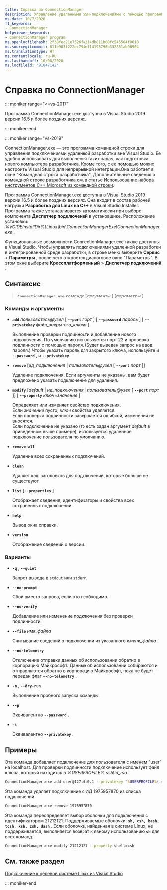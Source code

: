 ```yaml
---
title: Справка по ConnectionManager
description: Управление удаленными SSH-подключениями с помощью программы командной строки.
ms.date: 10/7/2020
f1_keywords:
- ConnectionManager
helpviewer_keywords:
- ConnectionManager program
ms.openlocfilehash: 2f38fec21e7526fa214db811b00fc545504f0610
ms.sourcegitcommit: 611e903f222ec794ef14195796b332851ab98904
ms.translationtype: HT
ms.contentlocale: ru-RU
ms.lasthandoff: 10/08/2020
ms.locfileid: "91847142"
---
```

# <a name="connectionmanager-reference"></a>Справка по ConnectionManager

::: moniker range="<=vs-2017"

Программа ConnectionManager.exe доступна в Visual Studio 2019 версии 16.5 и более поздних версиях.

::: moniker-end

::: moniker range="vs-2019"

ConnectionManager.exe — это программа командной строки для управления подключениями удаленной разработки вне Visual Studio. Ее удобно использовать для выполнения таких задач, как подготовка нового компьютера разработчика. Кроме того, с ее помощью можно настроить Visual Studio для непрерывной интеграции.Она работает в окне "Командная строка разработчика". Дополнительные сведения о командной строке разработчика см. в статье [Использование набора инструментов C++ Microsoft из командной строки](../build/building-on-the-command-line.md).

Программа ConnectionManager.exe доступна в Visual Studio 2019 версии 16.5 и более поздних версиях. Она входит в состав рабочей нагрузки **Разработка для Linux на C++** в Visual Studio Installer. Программа также устанавливается автоматически при выборе компонента **Диспетчер подключений** в установщике. Расположение установки: *%VCIDEInstallDir%\\Linux\\bin\\ConnectionManagerExe\\ConnectionManager.exe* .

Функциональные возможности ConnectionManager.exe также доступны в Visual Studio. Чтобы управлять подключениями удаленной разработки в интегрированной среде разработки, в строке меню выберите **Сервис** > **Параметры** , после чего откроется диалоговое окно "Параметры". В этом окне выберите **Кроссплатформенный** > **Диспетчер подключений** .

## <a name="syntax"></a>Синтаксис

> **`ConnectionManager.exe`** *команда* \[*аргументы* ] \[*параметры* ]

### <a name="commands-and-arguments"></a>Команды и аргументы

- **`add`** *пользователь\@узел* \[ **`--port`** *порт* ] \[ **`--password`** *пароль* ] \[ **`--privatekey`** *файл_закрытого_ключа* ]

  Выполнение проверки подлинности и добавление нового подключения. По умолчанию используется порт 22 и проверка подлинности с помощью пароля. (Будет выведен запрос на ввод пароля.) Чтобы указать пароль для закрытого ключа, используйте и **-`-password`** , и **`--privatekey`** .

- **`remove`** \[*ид_подключения* \| *пользователь\@узел* \[ **`--port`** *порт* ]]

  Удаление подключения. Если аргументы не указаны, вам будет предложено указать подключение для удаления.
  
- **`modify`** \[*default* \| *ид_подключения* \| *пользователь\@узел* \[ **`--port`** *порт* ]] \[ **`--property`** *ключ=значение* ]

  Определяет или изменяет свойство подключения.\
  Если *значение* пусто, *ключ* свойства удаляется.\
  Если проверка подлинности завершается ошибкой, изменения не вносятся.\
  Если подключение не указано (то есть задан аргумент *default* в приведенном выше примере), используется удаленное подключение пользователя по умолчанию.

- **`remove-all`**

  Удаление всех сохраненных подключений.
  
- **`clean`**

  Удаляет кэш заголовков для подключений, которые больше не существуют. 

- **`list`** \[**`--properties`** ]

  Отображает сведения, идентификаторы и свойства всех сохраненных подключений. 

- **`help`**

  Вывод окна справки.

- **`version`**

  Отображение сведений о версии.

### <a name="options"></a>Варианты

- **`-q`** , **`--quiet`**

  Запрет вывода в `stdout` или `stderr`.

- **`--no-prompt`**

  Сбой вместо запроса, если это необходимо.

- **`--no-verify`**

  Добавление или изменение подключения без проверки подлинности.

- **`--file`** *имя_файла*

  Считывание сведений о подключении из указанного *имени_файла* .

- **`--no-telemetry`**

  Отключение отправки данных об использовании обратно в корпорацию Майкрософт. Данные об использовании собираются и отправляются обратно в корпорацию Майкрософт, пока не будет передан флаг **`--no-telemetry`** .  

- **`-n`** , **`--dry-run`**

  Выполнение пробного запуска команды.
 
- **`--p`**

  Эквивалентно **`--password`** .

- **`-i`**

  Эквивалентно **`--privatekey`** .

## <a name="examples"></a>Примеры

Эта команда добавляет подключение для пользователя с именем "user" на localhost. Для проверки подлинности подключение использует файл ключа, который находится в *%USERPROFILE%\.ssh\id_rsa* .

```cmd
ConnectionManager.exe add user@127.0.0.1 --privatekey "%USERPROFILE%\.ssh\id_rsa"
```

Эта команда удаляет подключение с ИД 1975957870 из списка подключений.

```cmd
ConnectionManager.exe remove 1975957870
```

Эта команда переопределяет выбор оболочки для подключения с идентификатором 21212121. Поддерживаемые оболочки: **`sh, csh, bash, tcsh, ksh, zsh, dash`** . Если оболочка, найденная в системе Linux, не поддерживается, выполняется возврат к явному использованию **`sh`** для всех команд.

```cmd
ConnectionManager.exe modify 21212121 --property shell=csh
```

## <a name="see-also"></a>См. также раздел

[Подключение к целевой системе Linux из Visual Studio](connect-to-your-remote-linux-computer.md)

::: moniker-end